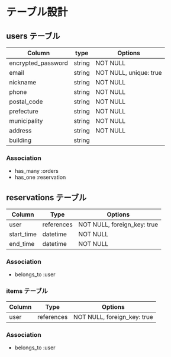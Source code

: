 # テーブル設計

## users テーブル

| Column             | type    | Options                |
| ------------------ | ------- | ---------------------- |
| encrypted_password | string  | NOT NULL               |
| email              | string  | NOT NULL, unique: true |
| nickname           | string  | NOT NULL               |
| phone              | string  | NOT NULL               |
| postal_code        | string  | NOT NULL               |
| prefecture         | string  | NOT NULL               |
| municipality       | string  | NOT NULL               |
| address            | string  | NOT NULL               |
| building           | string  |                        |

### Association

- has_many :orders
- has_one :reservation

## reservations テーブル

 | Column     | Type       | Options                     |
 | ---------- | ---------- | --------------------------- |
 | user       | references | NOT NULL, foreign_key: true |
 | start_time | datetime   | NOT NULL                    |
 | end_time   | datetime   | NOT NULL                    |

 ### Association

 - belongs_to :user

 ### items テーブル

 | Column | Type       | Options                     |
 | ------ | ---------- | --------------------------- |
 | user   | references | NOT NULL, foreign_key: true |

 ### Association

 - belongs_to :user
